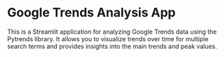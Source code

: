 # Google Trends Analysis App

This is a Streamlit application for analyzing Google Trends data using the Pytrends library. It allows you to visualize trends over time for multiple search terms and provides insights into the main trends and peak values.



